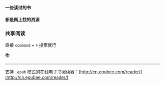 #### 一些读过的书

#### 都是网上找的资源

### 共享阅读

直接 `command` + `F` 搜索就行

📚

<hr>

支持 `.epub` 模式的在线电子书阅读器：[http://cn.epubee.com/reader/](http://cn.epubee.com/reader/)
